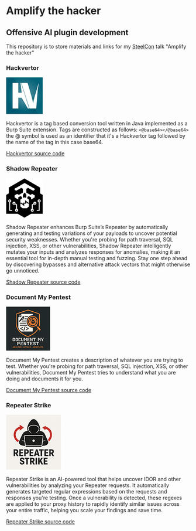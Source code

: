 # Amplify the hacker

## Offensive AI plugin development

This repository is to store materials and links for my [SteelCon](https://www.steelcon.info/) talk "Amplify the hacker"

### Hackvertor
![Hackvertor logo](https://github.com/hackvertor/amplify-the-hacker/blob/main/logos/hackvertor-logo.png)

Hackvertor is a tag based conversion tool written in Java implemented as a Burp Suite extension. Tags are constructed as follows:
`<@base64></@base64>` the @ symbol is used as an identifier that it's a Hackvertor tag followed by the name of the tag in this case base64.

[Hackvertor source code](https://github.com/hackvertor/hackvertor/)

### Shadow Repeater

![Shadow Repeater logo](https://github.com/hackvertor/amplify-the-hacker/blob/main/logos/shadow-repeater-logo.png)

Shadow Repeater enhances Burp Suite’s Repeater by automatically generating and testing variations of your payloads to uncover potential security weaknesses. Whether you're probing for path traversal, SQL injection, XSS, or other vulnerabilities, Shadow Repeater intelligently mutates your inputs and analyzes responses for anomalies, making it an essential tool for in-depth manual testing and fuzzing. Stay one step ahead by discovering bypasses and alternative attack vectors that might otherwise go unnoticed.

[Shadow Repeater source code](https://github.com/hackvertor/shadow-repeater/)

### Document My Pentest

![Document My Pentest logo](https://github.com/hackvertor/amplify-the-hacker/blob/main/logos/document-my-pentest-logo.png)

Document My Pentest creates a description of whatever you are trying to test. Whether you're probing for path traversal, SQL injection, XSS, or other vulnerabilities, Document My Pentest tries to understand what you are doing and documents it for you.

[Document My Pentest source code](https://github.com/hackvertor/document-my-pentest/)

### Repeater Strike

![Repeater Strike logo](https://github.com/hackvertor/amplify-the-hacker/blob/main/logos/repeater-strike-logo.png)

Repeater Strike is an AI-powered tool that helps uncover IDOR and other vulnerabilities by analyzing your Repeater requests. It automatically generates targeted regular expressions based on the requests and responses you're testing. Once a vulnerability is detected, these regexes are applied to your proxy history to rapidly identify similar issues across your entire traffic, helping you scale your findings and save time.

[Repeater Strike source code](https://github.com/hackvertor/repeat-strike/)